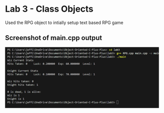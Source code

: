 # Lab 3 - Class Objects

Used the RPG object to intially setup text based RPG game

## Screenshot of main.cpp output

![alt text](images/mainOutput.png)

